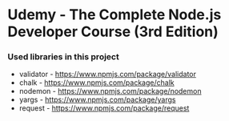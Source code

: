# Udemy - The Complete Node.js Developer Course (3rd Edition)

### Used libraries in this project

- validator - https://www.npmjs.com/package/validator
- chalk - https://www.npmjs.com/package/chalk
- nodemon - https://www.npmjs.com/package/nodemon
- yargs - https://www.npmjs.com/package/yargs
- request - https://www.npmjs.com/package/request
